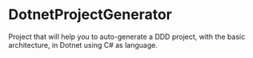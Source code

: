 # DotnetProjectGenerator
Project that will help you to auto-generate a DDD project, with the basic architecture, in Dotnet using C# as language.
